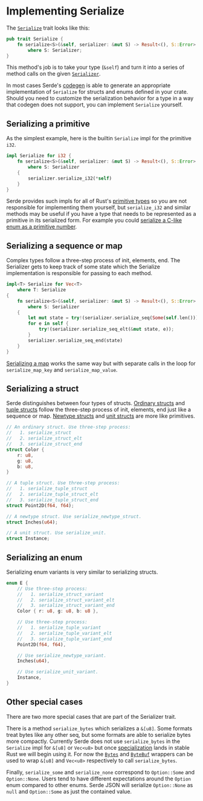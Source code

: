 # Implementing Serialize

The [`Serialize`](http://docs.serde.rs/serde/ser/trait.Serialize.html) trait
looks like this:

```rust
pub trait Serialize {
    fn serialize<S>(&self, serializer: &mut S) -> Result<(), S::Error>
        where S: Serializer;
}
```

This method's job is to take your type (`&self`) and turn it into a series of
method calls on the given
[`Serializer`](http://docs.serde.rs/serde/ser/trait.Serializer.html).

In most cases Serde's [codegen](codegen.md) is able to generate an appropriate
implementation of `Serialize` for structs and enums defined in your crate.
Should you need to customize the serialization behavior for a type in a way that
codegen does not support, you can implement `Serialize` yourself.

## Serializing a primitive

As the simplest example, here is the builtin `Serialize` impl for the primitive
`i32`.

```rust
impl Serialize for i32 {
    fn serialize<S>(&self, serializer: &mut S) -> Result<(), S::Error>
        where S: Serializer
    {
        serializer.serialize_i32(*self)
    }
}
```

Serde provides such impls for all of Rust's [primitive
types](https://doc.rust-lang.org/book/primitive-types.html) so you are not
responsible for implementing them yourself, but `serialize_i32` and similar
methods may be useful if you have a type that needs to be represented as a
primitive in its serialized form. For example you could [serialize a C-like enum
as a primitive number](http://localhost:4000/enum-number.html).

## Serializing a sequence or map

Complex types follow a three-step process of init, elements, end. The Serializer
gets to keep track of some state which the Serialize implementation is
responsible for passing to each method.

```rust
impl<T> Serialize for Vec<T>
    where T: Serialize
{
    fn serialize<S>(&self, serializer: &mut S) -> Result<(), S::Error>
        where S: Serializer
    {
        let mut state = try!(serializer.serialize_seq(Some(self.len())));
        for e in self {
            try!(serializer.serialize_seq_elt(&mut state, e));
        }
        serializer.serialize_seq_end(state)
    }
}
```

[Serializing a map](serialize-map.md) works the same way but with separate calls
in the loop for `serialize_map_key` and `serialize_map_value`.

## Serializing a struct

Serde distinguishes between four types of structs. [Ordinary
structs](https://doc.rust-lang.org/book/structs.html) and [tuple
structs](https://doc.rust-lang.org/book/structs.html#tuple-structs) follow the
three-step process of init, elements, end just like a sequence or map. [Newtype
structs](https://doc.rust-lang.org/book/structs.html#tuple-structs) and [unit
structs](https://doc.rust-lang.org/book/structs.html#unit-like-structs) are more
like primitives.

```rust
// An ordinary struct. Use three-step process:
//   1. serialize_struct
//   2. serialize_struct_elt
//   3. serialize_struct_end
struct Color {
    r: u8,
    g: u8,
    b: u8,
}

// A tuple struct. Use three-step process:
//   1. serialize_tuple_struct
//   2. serialize_tuple_struct_elt
//   3. serialize_tuple_struct_end
struct Point2D(f64, f64);

// A newtype struct. Use serialize_newtype_struct.
struct Inches(u64);

// A unit struct. Use serialize_unit.
struct Instance;
```



## Serializing an enum

Serializing enum variants is very similar to serializing structs.

```rust
enum E {
    // Use three-step process:
    //   1. serialize_struct_variant
    //   2. serialize_struct_variant_elt
    //   3. serialize_struct_variant_end
    Color { r: u8, g: u8, b: u8 },

    // Use three-step process:
    //   1. serialize_tuple_variant
    //   2. serialize_tuple_variant_elt
    //   3. serialize_tuple_variant_end
    Point2D(f64, f64),

    // Use serialize_newtype_variant.
    Inches(u64),

    // Use serialize_unit_variant.
    Instance,
}
```

## Other special cases

There are two more special cases that are part of the Serializer trait.

There is a method `serialize_bytes` which serializes a `&[u8]`. Some formats
treat bytes like any other seq, but some formats are able to serialize bytes
more compactly. Currently Serde does not use `serialize_bytes` in the
`Serialize` impl for `&[u8]` or `Vec<u8>` but once
[specialization](https://github.com/rust-lang/rust/issues/31844) lands in stable
Rust we will begin using it. For now the
[`Bytes`](http://docs.serde.rs/serde/bytes/struct.Bytes.html) and
[`ByteBuf`](docs.serde.rs/serde/bytes/struct.ByteBuf.html) wrappers can be used
to wrap `&[u8]` and `Vec<u8>` respectively to call `serialize_bytes`.

Finally, `serialize_some` and `serialize_none` correspond to `Option::Some` and
`Option::None`. Users tend to have different expectations around the `Option`
enum compared to other enums. Serde JSON will serialize `Option::None` as `null`
and `Option::Some` as just the contained value.
